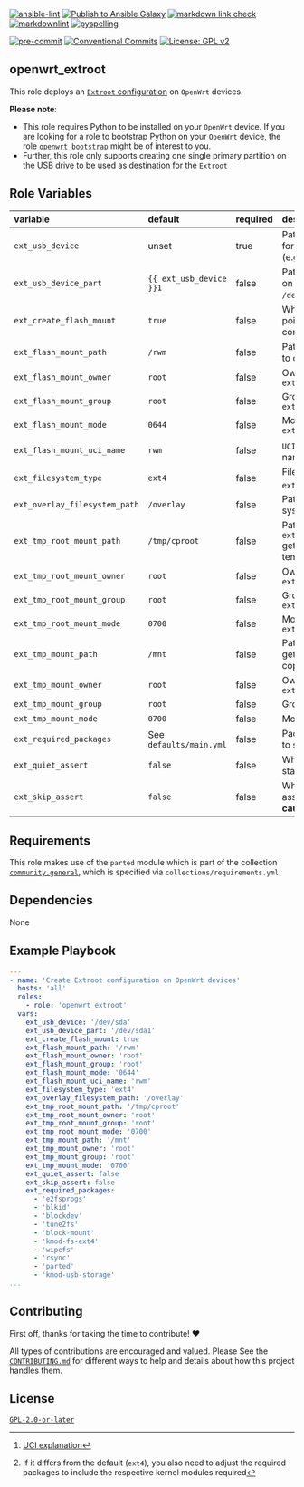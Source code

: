 <!-- markdownlint-disable MD013 MD041 -->
[![ansible-lint](https://github.com/sscheib/ansible-role-openwrt_extroot/actions/workflows/ansible-lint.yml/badge.svg)](https://github.com/sscheib/ansible-role-openwrt_extroot/actions/workflows/ansible-lint.yml) [![Publish to Ansible Galaxy](https://github.com/sscheib/ansible-role-openwrt_extroot/actions/workflows/release.yml/badge.svg)](https://github.com/sscheib/ansible-role-openwrt_extroot/actions/workflows/release.yml) [![markdown link check](https://github.com/sscheib/ansible-role-openwrt_extroot/actions/workflows/markdown-link-check.yml/badge.svg)](https://github.com/sscheib/ansible-role-openwrt_extroot/actions/workflows/markdown-link-check.yml) [![markdownlint](https://github.com/sscheib/ansible-role-openwrt_extroot/actions/workflows/markdownlint.yml/badge.svg)](https://github.com/sscheib/ansible-role-openwrt_extroot/actions/workflows/markdownlint.yml) [![pyspelling](https://github.com/sscheib/ansible-role-openwrt_extroot/actions/workflows/pyspelling.yml/badge.svg)](https://github.com/sscheib/ansible-role-openwrt_extroot/actions/workflows/pyspelling.yml)

[![pre-commit](https://img.shields.io/badge/pre--commit-enabled-brightgreen?logo=pre-commit&logoColor=white)](https://github.com/pre-commit/pre-commit) [![Conventional Commits](https://img.shields.io/badge/Conventional%20Commits-1.0.0-%23FE5196?logo=conventionalcommits&logoColor=white)](https://conventionalcommits.org) [![License: GPL v2](https://img.shields.io/badge/License-GPL_v2-blue.svg)](https://www.gnu.org/licenses/old-licenses/gpl-2.0.en.html)
<!-- markdownlint-disable MD013 MD041 -->

## openwrt_extroot

This role deploys an [`Extroot` configuration](https://openwrt.org/docs/guide-user/additional-software/extroot_configuration) on `OpenWrt` devices.

**Please note**:

- This role requires Python to be installed on your `OpenWrt` device. If you are looking for a role to bootstrap Python on your `OpenWrt` device, the role
  [`openwrt_bootstrap`](https://github.com/sscheib/ansible-role-openwrt_bootstrap) might be of interest to you.
- Further, this role only supports creating one single primary partition on the USB drive to be used as destination for the `Extroot`

## Role Variables

| variable                                     | default                      | required | description                                                                    |
| :---------------------------------           | :--------------------------- | :------- | :----------------------------------------------------------------------------- |
| `ext_usb_device`                             | unset                        | true     | Path to an USB device to use for the `Extroot` configuration (e.g. `/dev/sda`) |
| `ext_usb_device_part`                        | `{{ ext_usb_device }}1`      | false    | Path to a partition to create on the USB device (e.g. `/dev/sda1`)             |
| `ext_create_flash_mount`                     | `true`                       | false    | Whether to create a mount point for the flash configuration                    |
| `ext_flash_mount_path`                       | `/rwm`                       | false    | Path to the flash mount point to create                                        |
| `ext_flash_mount_owner`                      | `root`                       | false    | Owner of `ext_flash_mount_path`                                                |
| `ext_flash_mount_group`                      | `root`                       | false    | Group of `ext_flash_mount_path`                                                |
| `ext_flash_mount_mode`                       | `0644`                       | false    | Mode of `ext_flash_mount_path`                                                 |
| `ext_flash_mount_uci_name`                   | `rwm`                        | false    | `UCI`[^uci] configuration section name                                         |
| `ext_filesystem_type`                        | `ext4`                       | false    | Filesystem type to create on `ext_usb_device_part`[^file_system]               |
| `ext_overlay_filesystem_path`                | `/overlay`                   | false    | Path where the overlay file system is mounted                                  |
| `ext_tmp_root_mount_path`                    | `/tmp/cproot`                | false    | Path where `ext_overlay_filesystem_path` gets bind mounted temporarily         |
| `ext_tmp_root_mount_owner`                   | `root`                       | false    | Owner of `ext_tmp_root_mount_path`                                             |
| `ext_tmp_root_mount_group`                   | `root`                       | false    | Group of `ext_tmp_root_mount_path`                                             |
| `ext_tmp_root_mount_mode`                    | `0700`                       | false    | Mode of `ext_tmp_root_mount_path`                                              |
| `ext_tmp_mount_path`                         | `/mnt`                       | false    | Path where the USB drive gets mounted temporarily to copy data onto it         |
| `ext_tmp_mount_owner`                        | `root`                       | false    | Owner of `ext_tmp_mount_path`                                                  |
| `ext_tmp_mount_group`                        | `root`                       | false    | Group of `ext_tmp_mount_path`                                                  |
| `ext_tmp_mount_mode`                         | `0700`                       | false    | Mode of `ext_tmp_mount_path`                                                   |
| `ext_required_packages`                      | See `defaults/main.yml`      | false    | Packages which are required to setup the `Extroot`                             |
| `ext_quiet_assert`                           | `false`                      | false    | Whether to quiet assert statements                                             |
| `ext_skip_assert`                            | `false`                      | false    | Whether to skip the initial assert statements. **Use with caution!**           |

## Requirements

This role makes use of the `parted` module which is part of the collection [`community.general`](https://github.com/ansible-collections/community.general), which is
specified via `collections/requirements.yml`.

## Dependencies

None

## Example Playbook

```yaml
---
- name: 'Create Extroot configuration on OpenWrt devices'
  hosts: 'all'
  roles:
    - role: 'openwrt_extroot'
  vars:
    ext_usb_device: '/dev/sda'
    ext_usb_device_part: '/dev/sda1'
    ext_create_flash_mount: true
    ext_flash_mount_path: '/rwm'
    ext_flash_mount_owner: 'root'
    ext_flash_mount_group: 'root'
    ext_flash_mount_mode: '0644'
    ext_flash_mount_uci_name: 'rwm'
    ext_filesystem_type: 'ext4'
    ext_overlay_filesystem_path: '/overlay'
    ext_tmp_root_mount_path: '/tmp/cproot'
    ext_tmp_root_mount_owner: 'root'
    ext_tmp_root_mount_group: 'root'
    ext_tmp_root_mount_mode: '0700'
    ext_tmp_mount_path: '/mnt'
    ext_tmp_mount_owner: 'root'
    ext_tmp_mount_group: 'root'
    ext_tmp_mount_mode: '0700'
    ext_quiet_assert: false
    ext_skip_assert: false
    ext_required_packages:
      - 'e2fsprogs'
      - 'blkid'
      - 'blockdev'
      - 'tune2fs'
      - 'block-mount'
      - 'kmod-fs-ext4'
      - 'wipefs'
      - 'rsync'
      - 'parted'
      - 'kmod-usb-storage'
...
```

## Contributing

First off, thanks for taking the time to contribute! ❤️

All types of contributions are encouraged and valued.
Please See the [`CONTRIBUTING.md`](CONTRIBUTING.md) for different ways to help and details about how this project handles them.

## License

[`GPL-2.0-or-later`](LICENSE)

[^uci]: [UCI explanation](https://openwrt.org/docs/techref/uci)
[^file_system]: If it differs from the default (`ext4`), you also need to adjust the required packages to include the respective kernel modules required
